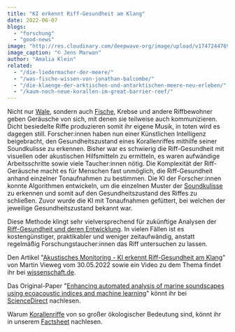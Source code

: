 ```yaml
---
title: "KI erkennt Riff-Gesundheit am Klang"
date: 2022-06-07
blogs: 
  - "forschung"
  - "good-news"
image: "http://res.cloudinary.com/deepwave-org/image/upload/v1747244769/deepwave.org/Riff_1_Jens_Marwan.jpg"
image_caption: "© Jens Marwan"
author: "Amalia Klein"
related: 
  - "/die-liedermacher-der-meere/"
  - "/was-fische-wissen-von-jonathan-balcombe/"
  - "/die-klaenge-der-arktischen-und-antarktischen-meere-neu-erleben/"
  - "/kaum-noch-neue-korallen-im-great-barrier-reef/"
---
```


Nicht nur [Wale](https://www.deepwave.org/die-liedermacher-der-meere/), sondern auch [Fische](https://www.deepwave.org/was-fische-wissen-von-jonathan-balcombe/), Krebse und andere Riffbewohner geben Geräusche von sich, mit denen sie teilweise auch kommunizieren. Dicht besiedelte Riffe produzieren somit ihr eigene Musik, in toten wird es dagegen still. Forscher:innen haben nun einer Künstlichen Intelligenz beigebracht, den Gesundheitszustand eines Korallenriffes mithilfe seiner Soundkulisse zu erkennen. Bisher war es schwierig die Riff-Gesundheit mit visuellen oder akustischen Hilfsmitteln zu ermitteln, es waren aufwändige Arbeitsschritte sowie viele Taucher:innen nötig. Die Komplexität der Riff-Geräusche macht es für Menschen fast unmöglich, die Riff-Gesundheit anhand einzelner Tonaufnahmen zu bestimmen. Die KI der Forscher:innen konnte Algorithmen entwickeln, um die einzelnen Muster der [Soundkulisse](https://www.deepwave.org/die-klaenge-der-arktischen-und-antarktischen-meere-neu-erleben/) zu erkennen und somit auf den Gesundheitszustand des Riffes zu schließen. Zuvor wurde die KI mit Tonaufnahmen gefüttert, bei welchen der jeweilige Gesundheitszustand bekannt war.

Diese Methode klingt sehr vielversprechend für zukünftige Analysen der [Riff-Gesundheit und deren Entwicklung](https://www.deepwave.org/kaum-noch-neue-korallen-im-great-barrier-reef/). In vielen Fällen ist es kostengünstiger, praktikabler und weniger zeitaufwändig, anstatt regelmäßig Forschungstaucher:innen das Riff untersuchen zu lassen.

Den Artikel "[Akustisches Monitoring - KI erkennt Riff-Gesundheit am Klang](https://www.wissenschaft.de/erde-umwelt/ki-erkennt-riff-gesundheit-am-klang/)" von Martin Vieweg vom 30.05.2022 sowie ein Video zu dem Thema findet ihr bei [wissenschaft.de](https://www.wissenschaft.de/).

Das Original-Paper "[Enhancing automated analysis of marine soundscapes using ecoacoustic indices and machine learning](https://www.sciencedirect.com/science/article/pii/S1470160X22004575?via%3Dihub)" könnt ihr bei [ScienceDirect](https://www.sciencedirect.com/) nachlesen.

Warum [Korallenriffe](https://www.deepwave.org/die-ozeane/korallen/) von so großer ökologischer Bedeutung sind, könnt ihr in unserem [Factsheet](http://res.cloudinary.com/deepwave-org/image/upload/v1747244234/deepwave.org/DWfacts_Korallen_2016.pdf) nachlesen.

